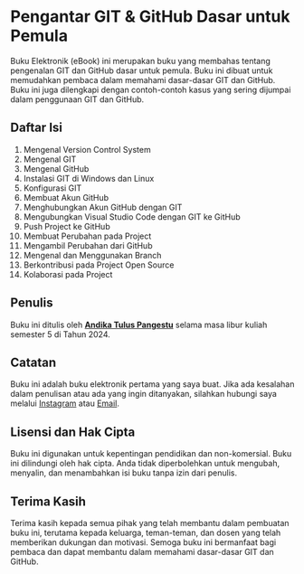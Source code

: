 # Pengantar GIT & GitHub Dasar untuk Pemula 

Buku Elektronik (eBook) ini merupakan buku yang membahas tentang pengenalan GIT dan GitHub dasar untuk pemula. Buku ini dibuat untuk memudahkan pembaca dalam memahami dasar-dasar GIT dan GitHub. Buku ini juga dilengkapi dengan contoh-contoh kasus yang sering dijumpai dalam penggunaan GIT dan GitHub.

## Daftar Isi
1. Mengenal Version Control System
2. Mengenal GIT
3. Mengenal GitHub
4. Instalasi GIT di Windows dan Linux
5. Konfigurasi GIT
6. Membuat Akun GitHub
7. Menghubungkan Akun GitHub dengan GIT
8. Mengubungkan Visual Studio Code dengan GIT ke GitHub
9. Push Project ke GitHub
10. Membuat Perubahan pada Project
11. Mengambil Perubahan dari GitHub
12. Mengenal dan Menggunakan Branch
13. Berkontribusi pada Project Open Source
14. Kolaborasi pada Project

## Penulis
Buku ini ditulis oleh **[Andika Tulus Pangestu]()** selama masa libur kuliah semester 5 di Tahun 2024.

## Catatan
Buku ini adalah buku elektronik pertama yang saya buat. Jika ada kesalahan dalam penulisan atau ada yang ingin ditanyakan, silahkan hubungi saya melalui [Instagram](https://www.instagram.com/andikatuluspgstu/) atau [Email](mailto:andikatuluspgstu@gmail.com).

## Lisensi dan Hak Cipta
Buku ini digunakan untuk kepentingan pendidikan dan non-komersial. Buku ini dilindungi oleh hak cipta. Anda tidak diperbolehkan untuk mengubah, menyalin, dan menambahkan isi buku tanpa izin dari penulis. 

## Terima Kasih
Terima kasih kepada semua pihak yang telah membantu dalam pembuatan buku ini, terutama kepada keluarga, teman-teman, dan dosen yang telah memberikan dukungan dan motivasi. Semoga buku ini bermanfaat bagi pembaca dan dapat membantu dalam memahami dasar-dasar GIT dan GitHub.

